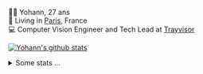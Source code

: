 <p>
  👨🏻 <bold>Yohann</bold>, 27 ans<br/>
  💼 Living in <a href="https://www.google.com/maps?q=paris">Paris</a>, France<br/>
  💻 Computer Vision Engineer and Tech Lead at <a href="https://trayvisor.com/">Trayvisor</a><br/>
</p>

<a href="https://github.com/anuraghazra/github-readme-stats"><img align="center" src="https://github-readme-stats-go94hl40s-yohann84l.vercel.app//api?username=yohann84L&show_icons=true&include_all_commits=true" alt="Yohann's github stats" /> </a>


<details>
  <summary>Some stats ...</summary><br/>
  

<!--START_SECTION:waka-->
![Code Time](http://img.shields.io/badge/Code%20Time-1%2C127%20hrs%2043%20mins-blue)

![Profile Views](http://img.shields.io/badge/Profile%20Views-0-blue)

**🐱 My GitHub Data** 

> 📦 440.8 kB Used in GitHub's Storage 
 > 
> 🏆 749 Contributions in the Year 2024
 > 
> 🚫 Not Opted to Hire
 > 
> 📜 26 Public Repositories 
 > 
> 🔑 21 Private Repositories 
 > 
**I'm an Early 🐤** 

```text
🌞 Morning                14333 commits       ████████░░░░░░░░░░░░░░░░░   31.36 % 
🌆 Daytime                25799 commits       ██████████████░░░░░░░░░░░   56.45 % 
🌃 Evening                5426 commits        ███░░░░░░░░░░░░░░░░░░░░░░   11.87 % 
🌙 Night                  148 commits         ░░░░░░░░░░░░░░░░░░░░░░░░░   00.32 % 
```
📅 **I'm Most Productive on Wednesday** 

```text
Monday                   8370 commits        █████░░░░░░░░░░░░░░░░░░░░   18.31 % 
Tuesday                  8440 commits        █████░░░░░░░░░░░░░░░░░░░░   18.47 % 
Wednesday                10268 commits       ██████░░░░░░░░░░░░░░░░░░░   22.47 % 
Thursday                 9336 commits        █████░░░░░░░░░░░░░░░░░░░░   20.43 % 
Friday                   8533 commits        █████░░░░░░░░░░░░░░░░░░░░   18.67 % 
Saturday                 252 commits         ░░░░░░░░░░░░░░░░░░░░░░░░░   00.55 % 
Sunday                   507 commits         ░░░░░░░░░░░░░░░░░░░░░░░░░   01.11 % 
```


📊 **This Week I Spent My Time On** 

```text
🕑︎ Time Zone: Europe/Paris

💬 Programming Languages: 
Python                   44 mins             █████████████████░░░░░░░░   66.86 % 
CSV                      12 mins             █████░░░░░░░░░░░░░░░░░░░░   18.69 % 
SSH Config               9 mins              ████░░░░░░░░░░░░░░░░░░░░░   14.46 % 

🔥 Editors: 
VS Code                  1 hr 6 mins         █████████████████████████   100.00 % 

💻 Operating System: 
Mac                      1 hr 6 mins         █████████████████████████   100.00 % 
```

**I Mostly Code in Python** 

```text
Python                   25 repos            ██████████████░░░░░░░░░░░   54.35 % 
Jupyter Notebook         4 repos             ██░░░░░░░░░░░░░░░░░░░░░░░   08.70 % 
JavaScript               3 repos             ██░░░░░░░░░░░░░░░░░░░░░░░   06.52 % 
HTML                     2 repos             █░░░░░░░░░░░░░░░░░░░░░░░░   04.35 % 
Shell                    1 repo              █░░░░░░░░░░░░░░░░░░░░░░░░   02.17 % 
```




 Last Updated on 04/06/2024 00:33:23 UTC
<!--END_SECTION:waka-->
